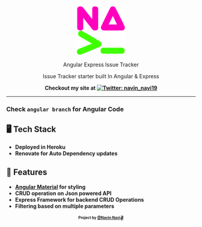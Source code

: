 <p align="center">
  <a href="https://navin-navi.github.io">
    <img alt="Navin | Logo" src="https://raw.githubusercontent.com/navin-navi/navin-navi.github.io/dev/static/logo.png" width="130" />
  </a>
</p>

<p align="center">
  Angular Express Issue Tracker
</p>

<p align="center">
  Issue Tracker starter built In Angular & Express
</p>

<p align="center">
  <strong>
  Checkout my site at <a href="https://angular-express-issue-tracker.herokuapp.com/>Angular Express Issue Tracker</a>
  </strong>
</p>

<p align="center">
  <a href="https://twitter.com/navin_navi19">
    <img alt="Twitter: navin_navi19" src="https://img.shields.io/twitter/follow/navin_navi19.svg?style=social" target="_blank" />
  </a>
</p>

---

### Check `angular branch` for Angular Code

## 🖥 Tech Stack

- Deployed in Heroku
- Renovate for Auto Dependency updates

## 🚀 Features

- [Angular Material](https://material.angular.io/) for styling
- CRUD operation on Json powered API
- Express Framework for backend CRUD Operations
- Filtering based on multiple parameters

<div align="center">

<sub><sup>Project by <a href="https://github.com/navin-navi"> @Navin Navi</a></sup></sub><small>✌</small>

</div>
